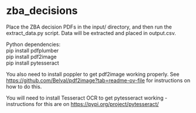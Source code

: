 # zba_decisions

Place the ZBA decision PDFs in the input/ directory, and then run the extract_data.py script. Data will be extracted and placed in output.csv.

Python dependencies:<br>
pip install pdfplumber<br>
pip install pdf2image<br>
pip install pytesseract

You also need to install poppler to get pdf2image working properly. See https://github.com/Belval/pdf2image?tab=readme-ov-file for instructions on how to do this.

You will need to install Tesseract OCR to get pytesseract working - instructions for this are on https://pypi.org/project/pytesseract/